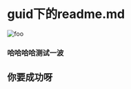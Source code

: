 # guid下的readme.md

<img class="zoom-custom-imgs" :src="$withBase('/images/1.jpg')" alt="foo">

### 哈哈哈哈测试一波


## 你要成功呀

